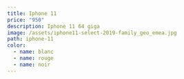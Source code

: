 ```yaml
---
title: Iphone 11
price: "950"
description: Iphone 11 64 giga
image: /assets/iphone11-select-2019-family_geo_emea.jpg
path: iphone-11
color:
  - name: blanc
  - name: rouge
  - name: noir
---
```

